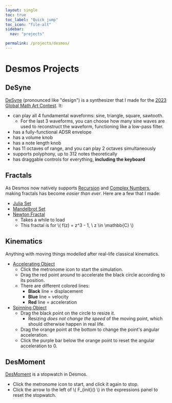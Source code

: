 ```yaml
---
layout: single
toc: true
toc_label: "Quick jump"
toc_icon: "file-alt"
sidebar:
  nav: "projects"

permalink: /projects/desmos/
---
```


# Desmos Projects

## DeSyne
[DeSyne](https://www.desmos.com/calculator/twlat5kmup) (pronounced like "design") is a synthesizer that I made for the [2023 Global Math Art Contest](https://www.desmos.com/art-2023).
It:
- can play all 4 fundamental waveforms: sine, triangle, square, sawtooth.
  - For the last 3 waveforms, you can choose how many sine waves are used to reconstruct the waveform, functioning like a low-pass filter.
- has a fully-functional ADSR envelope
- has a volume knob
- has a note length knob
- has 11 octaves of range, and you can play 2 octaves simultaneously
- supports polyphony, up to 312 notes theoretically
- has draggable controls for everything, **including the keyboard**

## Fractals
As Desmos now natively supports [Recursion](https://help.desmos.com/hc/en-us/articles/25917735966989-Recursion) and [Complex Numbers](https://help.desmos.com/hc/en-us/articles/31103542590733-Complex-Numbers), making fractals has become *easier than ever*. Here are a few that I made:
- [Julia Set](https://www.desmos.com/calculator/zm2qtvihoc)
- [Mandelbrot Set](https://www.desmos.com/calculator/x9whrwtwqx)
- [Newton Fractal](https://www.desmos.com/calculator/nkzdrwtnhu)
  - Takes a while to load
  - This fractal is for \\( f(z) = z^3 - 1, \ z \in \mathbb{C} \\)

## Kinematics
Anything with moving things modelled after real-life classical kinematics.
- [Accelerating Object](https://www.desmos.com/calculator/tn45iczs6m)
  - Click the metronome icon to start the simulation.
  - Drag the red point around to accelerate the black circle according to its position.
  - There are different colored lines:
    - **Black** line = displacement
    - **Blue** line = velocity
    - **Red** line = acceleration
- [Spinning Object](https://www.desmos.com/calculator/sgaji4l0mo)
  - Drag the black point on the circle to resize it.
    - Resizing *does not change the speed* of the moving point, which should otherwise happen in real life.
  - Drag the orange point at the bottom to change the point's angular acceleration.
  - Click the purple bar below the orange point to reset the angular acceleration to 0.

## DesMoment
[DesMoment](https://www.desmos.com/calculator/u57xjpsbnv) is a stopwatch in Desmos.
- Click the metronome icon to start, and click it again to stop.
- Click the arrow to the left of \\( F_{init}() \\) in the expressions panel to reset the stopwatch.

<!-- Add MathJax Support -->
<script id="MathJax-script" async src="https://cdn.jsdelivr.net/npm/mathjax@3/es5/tex-mml-chtml.js"></script>
